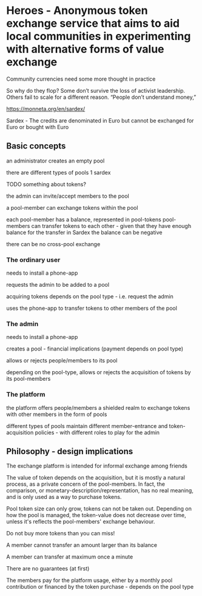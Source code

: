 # Heroes - Anonymous token exchange service that aims to aid local communities in experimenting with alternative forms of value exchange


Community currencies need some more thought in practice

So why do they flop? Some don’t survive the loss of activist leadership. Others fail to scale for a different reason. “People don’t understand money,”

https://monneta.org/en/sardex/

Sardex - The credits are denominated in Euro but cannot be exchanged for Euro or bought with Euro

## Basic concepts

an administrator creates an empty pool

there are different types of pools
1 sardex

TODO something about tokens?

the admin can invite/accept members to the pool

a pool-member can exchange tokens within the pool

each pool-member has a balance, represented in pool-tokens
pool-members can transfer tokens to each other - given that they have enough balance for the transfer
in Sardex the balance can be negative

there can be no cross-pool exchange

### The ordinary user

needs to install a phone-app

requests the admin to be added to a pool

acquiring tokens depends on the pool type - i.e. request the admin

uses the phone-app to transfer tokens to other members of the pool

### The admin

needs to install a phone-app

creates a pool - financial implications (payment depends on pool type)

allows or rejects people/members to its pool

depending on the pool-type, allows or rejects the acquisition of tokens by its pool-members

### The platform

the platform offers people/members a shielded realm to exchange tokens with other members in the form of pools

different types of pools maintain different member-entrance and token-acquisition policies - with different roles to play for the admin


## Philosophy - design implications

The exchange platform is intended for informal exchange among friends

The value of token depends on the acquisition, but it is mostly a natural process, as a private concern of the pool-members. In fact,
the comparison, or monetary-description/representation, has no real meaning, and is only used as a way to purchase tokens.

Pool token size can only grow, tokens can not be taken out. Depending on how the pool is managed, the token-value does not decrease over time, unless it's reflects the pool-members' exchange behaviour.

Do not buy more tokens than you can miss!

A member cannot transfer an amount larger than its balance

A member can transfer at maximum once a minute

There are no guarantees (at first)

The members pay for the platform usage, either by a monthly pool contribution or financed by the token purchase - depends on the pool type


